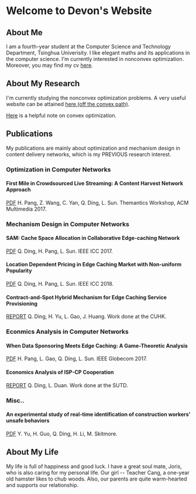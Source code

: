 # Welcome to Devon's Website

## About Me

I am a fourth-year student at the Computer Science and Technology Department, Tsinghua Univerisity. I like elegant maths and its applications in the computer science. I'm currently interested in nonconvex optimization. Moreover, you may find my cv [here](./my_cv.pdf).

## About My Research

I'm currently studying the nonconvex optimization problems. A very useful website can be attained [here (off the convex path)](http://www.offconvex.org/).

[Here](./opt.pdf) is a helpful note on convex optimization.

## Publications

My publications are mainly about optimization and mechanism design in content delivery networks, which is my PREVIOUS research interest.

### Optimization in Computer Networks

#### First Mile in Crowdsourced Live Streaming: A Content Harvest Network Approach

[PDF](./first.pdf) H. Pang, Z. Wang, C. Yan, Q. Ding, L. Sun. Themantics Workshop, ACM Multimedia 2017.

### Mechanism Design in Computer Networks

#### SAM: Cache Space Allocation in Collaborative Edge-caching Network

[PDF](./sam.pdf) Q. Ding, H. Pang, L. Sun. IEEE ICC 2017.

#### Location Dependent Pricing in Edge Caching Market with Non-uniform Popularity

[PDF](./ldp.pdf) Q. Ding, H. Pang, L. Sun. IEEE ICC 2018.

#### Contract-and-Spot Hybrid Mechanism for Edge Caching Service Provisioning

[REPORT](./contra.pdf) Q. Ding, H. Yu, L. Gao, J. Huang. Work done at the CUHK.

### Econmics Analysis in Computer Networks

#### When Data Sponsoring Meets Edge Caching: A Game-Theoretic Analysis

[PDF](./edge.pdf) H. Pang, L. Gao, Q. Ding, L. Sun. IEEE Globecom 2017.

#### Economics Analysis of ISP-CP Cooperation

[REPORT](./rep.pdf) Q. Ding, L. Duan. Work done at the SUTD.

### Misc..

#### An experimental study of real-time identification of construction workers' unsafe behaviors

[PDF](./aic.pdf) Y. Yu, H. Guo, Q. Ding, H. Li, M. Skitmore.

## About My Life

My life is full of happiness and good luck. I have a great soul mate, Joris, who is also caring for my personal life. Our girl -- Teacher Cang, a one-year old hamster likes to chub woods. Also, our parents are quite warm-hearted and supports our relationship. 
